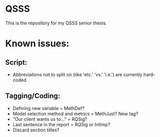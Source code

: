 # QSSS
This is the repository for my QSSS senior thesis.

# Known issues:
## Script:
- Abbreviations not to split on (like 'etc.' 'vs.' 'i.e.') are currently hard-coded
## Tagging/Coding:
- Defining new variable = MethDef?
- Model selection method and metrics = MethJust? New tag?
- "Our client wants us to..." = RQSig?
- Last sentence in the report = RQSig or IntImp?
- Discard section titles?